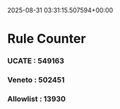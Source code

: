2025-08-31 03:31:15.507594+00:00
# Rule Counter 
 ### UCATE : 549163

 ### Veneto : 502451

 ### Allowlist : 13930